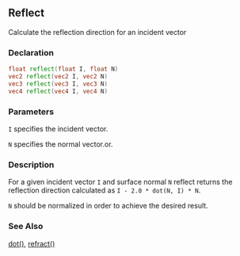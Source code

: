 ## Reflect
Calculate the reflection direction for an incident vector

### Declaration
```glsl
float reflect(float I, float N)  
vec2 reflect(vec2 I, vec2 N)  
vec3 reflect(vec3 I, vec3 N)  
vec4 reflect(vec4 I, vec4 N)
```

### Parameters
```I``` specifies the incident vector.

```N``` specifies the normal vector.or.

### Description
For a given incident vector ```I``` and surface normal ```N``` reflect returns the reflection direction calculated as ```I - 2.0 * dot(N, I) * N```.

```N``` should be normalized in order to achieve the desired result.

### See Also

[dot()](index.html#dot.md), [refract()](index.html#refract.md)